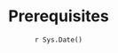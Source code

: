 ---
title : "Prerequisites"
date :  "`r Sys.Date()`" 
weight : 2 
chapter : false
pre : " <b> 2. </b> "
---